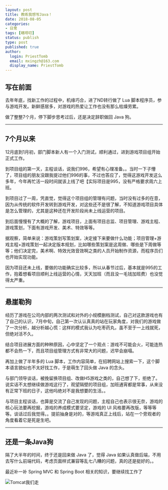```yaml
---
layout: post
title: 教练我想写Java！
date: 2018-08-05
categories:
- 日常
tags: [瞎唠叨]
status: publish
type: post
published: true
author:
  login: PriestTomb
  email: mxingzh@163.com
  display_name: PriestTomb
---
```


## 写在前面

去年年底，找新工作的过程中，机缘巧合，进了ND转行做了 Lua 脚本程序员，参与游戏开发。新鲜感居多，对游戏的热爱让工作也没有那么枯燥劳累。

做了整整7个月，停下脚步思考过后，还是决定辞职做回 Java 狗。

---

## 7个月以来

12月底到1月初，部门脚本新人有一个入门测试，顺利通过，进到游戏项目组开始正式工作。

到项目组的第一天，主程谈话，说我们996，希望有心理准备。。当时一下子懵了，项目组的朋友没跟我提过他们996的事，不过也答应了，觉得这游戏开发这么多年，今年再忙活一段时间就该上线了吧【实际项目是995，没有严格要求周六上班。

到项目过了一周，凭直觉，觉得这个项目组的管理有问题，当时没有过多的在意，因为从传统的软件开发转到游戏开发，对这些还不是很了解，不知道游戏项目具体是怎么管理的，尤其是这种还在开发阶段尚未上线运营的项目。

到后面慢慢有了大概的了解，游戏项目，上面有项目总监、项目管理、游戏主程、游戏策划，下面有游戏开发、美术、特效等等。

据观察，简单来说：游戏策划写策划案，决定接下来要做什么功能；项目管理+游戏主程+游戏策划一起决定版本规划，比如哪些策划案是这周做、哪些是下周做等等；他们决定完，美术啊、特效光效音效啊之类的人员开始制作资源，而程序员们也开始实现功能。

因为项目还未上线，要做的功能确实比较多，所以从春节过后，基本就是995的工作，抱着想看项目顺利上线运营的心情，天天加班（而且没一毛钱加班费）也没觉得太严重。

---

## 悬崖勒狗

经历了游戏在公司内部的两次测试和对外的小规模删档测试，自己对这款游戏也有了自己的认识，7月中旬，自己第一次认认真真的站在玩家角度，对我们的游戏做了一次分析，越分析越心慌：这样的模式我认为吃枣药丸，虽不至于一上线就死，但绝对活不久。

结合项目进展方面的种种原因，心中坚定了一个观点：游戏不可能会火，可能连热都不会热一下，而且项目组管理方式有非常大的问题，迟早会崩塌。

再加上做了半年多的 Lua 脚本，工作内容简单，在招聘网站上搜索一下，这个脚本语言貌似也不太好找工作，于是萌生了回头做 Java 的念头。

与部门领导谈话，被挽留换项目组、改做H5游戏之类的，自己想了下，拒绝了。说实话不太想继续做游戏这行了，观望隔壁的项目组，加班通宵都是常事，从来没有正常下班的日子，这他吗绝对不是我想要的生活。。

与项目主程谈话，也算是交流了自己发现的问题，主程自己也表示很无奈，游戏的核心玩法要再挖掘，游戏的养成模式要坚定，游戏的 UI 风格要再改版，等等等等。谈话过后我觉得。。提前抽身是对的，等游戏真正上线后，站在一个旁观者的角度看着它是死是生吧。

---

## 还是一条Java狗

隔了大半年的时间，终于还是回来做 Java 了，觉得 Java 如果认真做后端，不用去写什么前端代码，考虑页面样式兼容等乱七八糟的问题，真的还是挺好的。。

最近补一补 Spring MVC 和 Spring Boot 相关的知识，要继续找工作了

![Tomcat我们走](http://oxujjb0ls.bkt.clouddn.com/image/%E8%A1%A8%E6%83%85%E5%8C%85/tomcat%E6%88%91%E4%BB%AC%E8%B5%B0.png)
